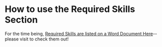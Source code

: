 # How to use the Required Skills Section

For the time being, [Required Skills are listed on a Word Document Here](https://docs.google.com/a/andela.com/document/d/1u3EW6CMIU6tyQsQ5EQEFb0k6jWf1mwHIR4t8AP9GnXc/edit?usp=sharing)-- please visit to check them out!
